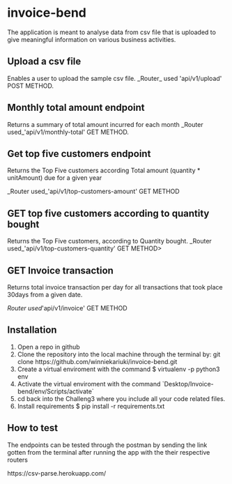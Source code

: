 # invoice-bend

The application is meant to analyse data from csv file that is uploaded to give meaningful information on various business activities.


<h2>Upload a csv file</h2>
<p>Enables a user to upload the sample csv file.
_Router_ used 'api/v1/upload' POST METHOD.</p>

<h2>Monthly total amount endpoint</h2>
<p> Returns a summary of total amount incurred for each month
_Router used_'api/v1/monthly-total' GET METHOD.</p>

<h2>Get top five customers endpoint</h2>
<p>Returns the Top Five customers according Total amount (quantity * 
unitAmount) due for a given year </p>
_Router used_'api/v1/top-customers-amount' GET METHOD</p>

<h2>GET top five customers according to quantity bought</h2>
<p>Returns the Top Five customers, according to Quantity bought. 
_Router used_'api/v1/top-customers-quantity' GET METHOD>
  
<h2>GET Invoice transaction </h2>
<p>Returns total invoice transaction per day for all transactions that took place 
30days from a given date. 

_Router used_'api/v1/invoice' GET METHOD</p>


<div><h2>Installation</h2>
  <ol>
     <li>Open a repo in github</li>
     <li>Clone the repository into the local machine through the terminal by: git clone https://github.com/winniekariuki/invoice-bend.git</li>
     <li>Create a virtual enviroment with the command $ virtualenv -p python3 env</li>
     <li>Activate the virtual enviroment with the command `Desktop/Invoice-bend/env/Scripts/activate`</li>
    <li>cd back into the Challeng3 where you include all your code related files.</li>
    <li>Install requirements $ pip install -r requirements.txt</li>
  </ol>
</div>
<div><h2>How to test</h2>
  <p>The endpoints can be tested through the postman by sending the link gotten from the terminal after running the app with the their respective routers</p>
</div>
<div>
  https://csv-parse.herokuapp.com/</div>
  

